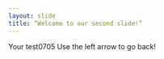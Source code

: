 ```yaml
---
layout: slide
title: “Welcome to our second slide!”
---
```

Your test0705
Use the left arrow to go back!
